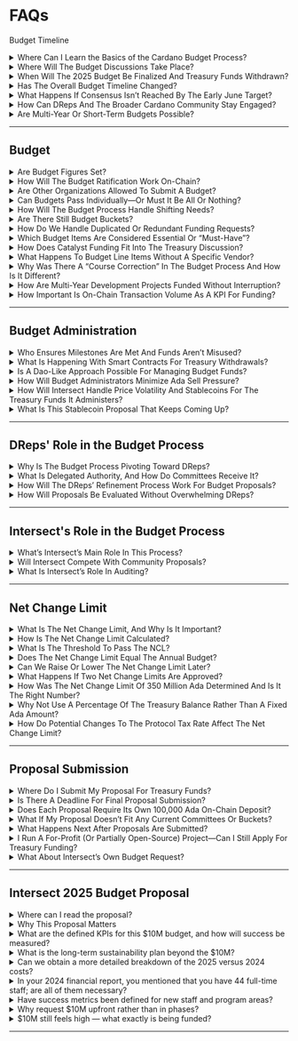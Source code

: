 # FAQs

Budget Timeline

<details>

<summary>Where Can I Learn the Basics of the Cardano Budget Process?</summary>

Read the latest news release here: https://intersectmbo.org/news/understanding-committees-in-intersect-0

\
In summary:

* Proposal submission: fill out the Intersect form. If submitted by March 31, the proposal appears in the first public release in Gov.Tools. Proposals are now submitted via [Cardano GovTool](https://gov.tools/budget_discussion) and appear immediately for community and DRep review.
* Community review: during April, the proposals undergo comment, AMA sessions, focus groups, and iterative feedback.
* Reconciliation events: likely in late April or early May (dates TBA), offering deeper collaborative review and final adjustments.
* Consolidation & single deposit: proposals that gain strong consensus with participating DReps, bundle together in a budget proposal, with one 100,000 ada deposit covering the package.
* On-chain vote: DReps give final approval or rejection.
* Funding & audits: approved proposals require one more on-chain vote for the treasury withdrawals and will be subject to audits and oversight.

The process is iterative, and will be adjusted to suit DRep needs. Even after a core set of proposals is funded, the Cardano community can introduce and vote on further proposals in subsequent cycles.

</details>

<details>

<summary>Where Will The Budget Discussions Take Place?</summary>

The budget discussions should take place primarily in the new features added to GovT.ools to support community reviews and DRep polling of proposals to receive treasury funding. There will also be workshops hosted to gather live feedback.

</details>

<details>

<summary>When Will The 2025 Budget Be Finalized And Treasury Funds Withdrawn?</summary>

Intersect is hoping to draft a 2025 budget by May 1, 2025. Intersect will continue facilitating a budget discussion as-needed to address elements for 2025 that require more time to review. This schedule allows the first treasury withdrawals to begin in June 2025.

The timing of when the Net Change Limit, budget and subsequent treasury withdrawal actions pass on-chain determines the final dates.

</details>

<details>

<summary>Has The Overall Budget Timeline Changed?</summary>

No. We aim for the first treasury withdrawal vote around early June.

</details>

<details>

<summary>What Happens If Consensus Isn’t Reached By The Early June Target?</summary>

Not every funding request has to be 100% perfect or unanimously approved before a budget moves forward. If a strong majority (around 70–80%) of the key proposals can be bundled, they can proceed while other items remain under discussion. The thinking is to develop a budget that funds the essential items - the ‘70% budget’. Then more time can be taken to review and decide on the remaining items, possibly generating a second budget proposal.

</details>

<details>

<summary>How Can DReps And The Broader Cardano Community Stay Engaged?</summary>

* Monitor Intersect’s Discord & X for announcements, including the public release of proposals to receive treasury funding on Gov.Tools.
* Review and provide feedback on proposals: Gov.Tools.
* Join scheduled budget sessions: https://lu.ma/cardanobudgetprocess
* Committee meetings are announced in the Intersect Discord and on the official Intersect calendar. Recordings and minutes for many sessions are posted later on YouTube and the committee knowledge base (https://committees.docs.intersectmbo.org/).\


Direct feedback from DReps and community members is encouraged and shapes how the budget process evolves.

</details>

<details>

<summary>Are Multi-Year Or Short-Term Budgets Possible?</summary>

The Constitution allows for any duration or time period, but sets an expectation of a one year minimum. For 2025, Intersect plans a June–December budget. In 2026, the committee hopes to have a full January–December budget and a more refined process from lessons learned this cycle.

</details>

***

## Budget

<details>

<summary>Are Budget Figures Set?</summary>

No. DReps will be asked to review proposals that can comprise a budget. This process will be used to determine the budget figures.

</details>

<details>

<summary>How Will The Budget Ratification Work On-Chain?</summary>

The Net Change Limit proposal must first pass a DRep vote with >50% approval. Once the Net Change Limit is ratified, separate “info actions” for budgets will be voted on by DReps and the Constitutional Committee. If approved, those budgets then become actionable, and associated treasury withdrawals can be put on-chain for approval to withdraw the funds.

</details>

<details>

<summary>Are Other Organizations Allowed To Submit A Budget?</summary>

Yes. The Cardano Constitution states:\
“Any participant in the Cardano Community may propose a Cardano Blockchain ecosystem budget at any time.”

While multiple budgets can be submitted and approved, they should still fall within the approved Net Change Limit. The Net Change Limit encourages budget proposers to coordinate, ensuring they stay within the cap.

</details>

<details>

<summary>Can Budgets Pass Individually—Or Must It Be All Or Nothing?</summary>

Yes, more than one budget can be passed. Any budget proposal that reaches the >50% DRep threshold and Constitutional Committee vote will pass —and can be funded. For example, Core and Research could pass first with others containing unresolved community concerns delayed, revised, or re-voted as needed.

</details>

<details>

<summary>How Will The Budget Process Handle Shifting Needs?</summary>

DReps can approve shifting funds from one bucket to another, or allocate additional funds to a previously approved budget item. This will be done through info actions.

</details>

<details>

<summary>Are There Still Budget Buckets?</summary>

The budget will be discussed by topic, anchoring on but not limited to these budget buckets established by Intersect:

* **Core**: node development and related fundamental infrastructure.
* **Research**: advanced protocol research, previously handled mainly by Input I Output, but now open to other contributors.
* **Innovation**: community grants, including Project Catalyst.
* **Governance**: funding items like DRep or Constitutional Committee compensation and governance tooling.
* **Growth & marketing**: marketing, events, and hubs (regional or topical) to grow the Cardano ecosystem.

</details>

<details>

<summary>How Do We Handle Duplicated Or Redundant Funding Requests?</summary>

* DReps get to decide between (or to fund both) competing proposals to receive treasury funds through the 2025 budget process.
* Not Necessarily Bad: Some redundancy (a.k.a. “coopetition”) can spur innovation. However, major overlaps—where the exact same deliverable is funded twice—will be discouraged through diligence and committee reviews.
* Audit & Oversight: Intersect and the Budget Committee plan to maintain an audit trail. If a project has already received Catalyst funding, that context should inform subsequent requests.

</details>

<details>

<summary>Which Budget Items Are Considered Essential Or “Must-Have”?</summary>

This is to be determined by the consensus of the community and with expert input, including from Intersect’s committee members, across each bucket.

</details>

<details>

<summary>How Does Catalyst Funding Fit Into The Treasury Discussion?</summary>

Through reviewing proposals to receive treasury funds, DReps can decide whether innovation projects belong in Catalyst or if they instead approve them within the 2025 budget for direct Treasury funding.

</details>

<details>

<summary>What Happens To Budget Line Items Without A Specific Vendor?</summary>

If the community wants to fund tasks or programs that do not have an identified service provider, anybody may:

* Actively recruit a partner or vendor to submit a proposal through [Intersect's form](https://intersectmbo.org/cardano-budget-submission), or
* Ask DReps for delegated authority by submitting a proposal to oversee the work and allocate funds as they see fit.

</details>

<details>

<summary>Why Was There A “Course Correction” In The Budget Process And How Is It Different?</summary>

The course correction was a response to feedback and challenges with the first budget process. Changes are being made to:

* Gain consensus on Cardano product funding priorities via the product roadmap
* Align Intersect Committees to support the Cardano community and DReps with their perspectives on funding priorities in addition to the product roadmap
* Allow from anyone seeking treasury funding for projects or programs to submit a proposal to receive treasury funding
* Give the Cardano Community via DReps the final determination of which proposals to include in the budget(s)

The previous approach relied on RFPs, sometimes with big up-front deposits. Now Intersect wants as many community proposals as possible early, plus community-driven temperature checks to gauge support. DReps, rather than Intersect, selects vendors.

</details>

<details>

<summary>How Are Multi-Year Development Projects Funded Without Interruption?</summary>

A single info action can outline multi-year milestones. However, DReps often prefer milestone-based or annual approvals to ensure accountability. For instance, a project might propose a three-year plan, but it should break out annual or milestone-based treasury withdrawals—rather than demanding an entire multi-year sum upfront with no guardrails.

</details>

<details>

<summary>How Important Is On-Chain Transaction Volume As A KPI For Funding?</summary>

While transaction volume can be a key metric (since it helps grow the treasury via fees), it is not the only relevant KPI. Other possible success indicators include new wallets created, user adoption in specific regions, marketing impact, open-source contributions, etc. DReps have wide discretion to weigh whichever KPIs they believe best serve Cardano.

</details>

***

## Budget Administration

<details>

<summary>Who Ensures Milestones Are Met And Funds Aren’t Misused?</summary>

This is the job of the administrator. Projects are free to choose an administrator, and Intersect is offering this service to the ecosystem.

Intersect employs a Delivery Assurance function—staff dedicated to contract management, auditing milestones, and holding parties accountable.

On-chain solutions—like automated milestone releases—are part of the long-term plan, reducing reliance on any single off-chain authority.

</details>

<details>

<summary>What Is Happening With Smart Contracts For Treasury Withdrawals?</summary>

A working group is reviewing smart-contract solutions to handle payments. One proposed feature is a “stop-payment” authority, where a trusted council (multi-sig) can freeze further disbursements if a project fails to meet milestones. This adds extra oversight and ensures misused or unused funds can return to the Treasury.

</details>

<details>

<summary>Is A Dao-Like Approach Possible For Managing Budget Funds?</summary>

Yes. The Constitution supports using "smart contracts and other on-chain mechanisms” to manage budgets. Any proposal to use a DAO or multi-sig structure should be sufficiently detailed, secure, and earn DRep approval.

Intersect has commissioned the development of a multi-sig smart contract to better govern the funds it administers.

</details>

<details>

<summary>How Will Budget Administrators Minimize Ada Sell Pressure?</summary>

Treasury and financial experts from the Cardano Foundation,, Input I Output, EMURGO, and Intersect have been testing over-the-counter sales for ada to avoid large order-book dumps. Most contractors quote fees in fiat terms, so Intersect’s goal is a measured, consistent conversion schedule without spiking volatility on retail exchanges. Internal policies ensure that no single party can draw the entirety of the allocation without multi-stakeholder approval.

</details>

<details>

<summary>How Will Intersect Handle Price Volatility And Stablecoins For The Treasury Funds It Administers?</summary>

Intersect has been exploring various treasury management strategies, including pegging some portion of reserves to stablecoins. The goal is to minimize price risk without causing undue market impact. The team has also considered negotiating large over-the-counter sales directly to buyers (whales or institutions) to avoid pushing prices down on open markets.

</details>

<details>

<summary>What Is This Stablecoin Proposal That Keeps Coming Up?</summary>

A group in the community wants to explore using stablecoins as a hedge—sort of like a sovereign wealth strategy—to mitigate ada’s price volatility. They propose depositing some treasury funds into stablecoins, possibly earning yields. It’s not Intersect’s official idea. Rather, it’s an independent group’s proposal. Ultimately, the DReps will decide on it.

</details>

***

## DReps' Role in the Budget Process

<details>

<summary>Why Is The Budget Process Pivoting Toward DReps?</summary>

The Constitution grants DReps the authority to approve the Net Change Limit, budgets and treasury withdrawals. Intersect is not named in the Constitution, so its decision making authority is limited to what DReps may delegate to it.

</details>

<details>

<summary>What Is Delegated Authority, And How Do Committees Receive It?</summary>

Related to the budget process, delegated authority is when DReps vote to approve another group to take on part of their constitutional mandate. For example, DReps can vote to allow a committee to self-manage aspects of the budget—such as selecting contractors, distributing stipends, or prioritizing projects. This approach balances efficiency (committees can move fast) with accountability (DReps must formally approve the delegation).

</details>

<details>

<summary>How Will The DReps’ Refinement Process Work For Budget Proposals?</summary>

The idea is for the DReps to conduct discussions—virtually and in-person—to evaluate proposals. Intersect is offering tooling and organizational support to help facilitate feedback, consolidate proposals, and then place them on-chain for approval. Ultimately, however, DReps decide which parts of the process they keep in-house and which responsibilities they delegate to Intersect.

</details>

<details>

<summary>How Will Proposals Be Evaluated Without Overwhelming DReps?</summary>

Intersect and committee members plan to roll out improved tooling for community and DReps proposal reviews, including in Gov.Tools. Some DReps may still choose to rely on committees or trusted reviewers. Additionally, big-ticket items might require deeper scrutiny while smaller requests could be bundled or flagged for simpler review.

</details>

***

## Intersect's Role in the Budget Process

<details>

<summary>What’s Intersect’s Main Role In This Process?</summary>

Intersect is a facilitator for the budget process and an administrator for treasury funds. Decision making lies with the DReps unless they delegate authority to Intersect to take on additional budget responsibilities. Along these lines, Intersect consolidates proposals, offers optional auditing and administrative help, and may propose “gap” items if no community proposals address critical roadmap components. Intersect is not the final decision-maker. DReps, representing the community, ultimately vote on which proposals proceed.

</details>

<details>

<summary>Will Intersect Compete With Community Proposals?</summary>

If there’s a gap—like a necessary item in the roadmap isn’t being proposed—Intersect will propose it to fill that gap. But if there’s already someone else doing the work, we’re not trying to replicate or compete.

</details>

<details>

<summary>What Is Intersect’s Role In Auditing?</summary>

Intersect can facilitate audits—both financial (for treasury integrity) and technical (via the Technical Steering Committee or external experts). Projects are free to choose Intersect or another entity as their “administrator” in the budget process.

</details>

***

## Net Change Limit

<details>

<summary>What Is The Net Change Limit, And Why Is It Important?</summary>

The Net Change Limit (NCL) places an upper boundary on how much ada can be withdrawn from the treasury within a given time period. It’s a safeguard against treasury withdrawals that exceed what the community agrees to spend. DReps can vote to increase or decrease the limit later, though each on-chain change requires time (six epochs) and alignment.

</details>

<details>

<summary>How Is The Net Change Limit Calculated?</summary>

If a NCL for period x is 100 ada, withdrawals during period x cannot exceed 100 ada.

The active NCL sets the maximum amount of treasury withdrawals per period of time. The constitution states:\
“Withdrawals from the Cardano Blockchain treasury made pursuant to an approved Cardano Blockchain ecosystem budget must not exceed the net change limit for the Cardano Treasury's balance per period of time” Cardano Constitution, Guardrail TREASURY-02a.

</details>

<details>

<summary>What Is The Threshold To Pass The NCL?</summary>

A net change limit for the Cardano treasury's balance per period of time must be agreed by the DReps via an on-chain governance action with a threshold of greater than 50% of the active voting stake.

</details>

<details>

<summary>Does The Net Change Limit Equal The Annual Budget?</summary>

No. The net change limit simply sets a maximum possible expenditure, not the exact spend. Budgets and treasury withdrawals may be less than the NCL.

</details>

<details>

<summary>Can We Raise Or Lower The Net Change Limit Later?</summary>

Yes. If the DReps and the community realize they need a higher limit, anyone can propose a higher Net Change Limit and vote it through another on-chain action. Lowering it later will only apply to future withdrawals.

</details>

<details>

<summary>What Happens If Two Net Change Limits Are Approved?</summary>

This will require the Constitutional Committee's interpretation of this section of the constitution as to what determines the NCL in effect. For example, the most recently approved v the one with the higher approval. The Constitution states:

"A net change limit for the Cardano treasury's balance per period of time must be agreed by the DReps via an on-chain governance action with a threshold of greater than 50% of the active voting stake" Cardano Constitution, Guardrail TREASURY-01a.

</details>

<details>

<summary>How Was The Net Change Limit Of 350 Million Ada Determined And Is It The Right Number?</summary>

The figure of \~350m ada reflects recent one-year inflows, so spending in 2025 does not outpace the treasury’s replenishment rate. It is sized to ensure vital projects (like ongoing node upgrades, governance improvements, and community initiatives) receive adequate funding without draining the treasury. Ultimately, DReps will vote on whether 350m ada is an appropriate cap.

</details>

<details>

<summary>Why Not Use A Percentage Of The Treasury Balance Rather Than A Fixed Ada Amount?</summary>

A percentage-based approach was considered. For this first cycle, the Budget Committee chose a fixed amount (350m ada) because it is straightforward and transparent. As Cardano’s governance evolves, a percentage system may be revisited and potentially replace the fixed cap.

</details>

<details>

<summary>How Do Potential Changes To The Protocol Tax Rate Affect The Net Change Limit?</summary>

If the tax rate (currently \~20%) changes—eg to 10%—the treasury would accrue ada slower. That might merit adjusting the NCL to prevent drawing down principal.

</details>



***

## Proposal Submission

<details>

<summary>Where Do I Submit My Proposal For Treasury Funds?</summary>

Anybody can submit a proposal:[ https://intersectmbo.org/cardano-budget-submission](https://intersectmbo.org/cardano-budget-submission)

More information about how to submit is here: [https://docs.intersectmbo.org/cardano/cardano-budget-submission/how-to-complete-the-intersect-proposal-submission-form](https://docs.intersectmbo.org/cardano/cardano-budget-submission/how-to-complete-the-intersect-proposal-submission-form)

</details>

<details>

<summary>Is There A Deadline For Final Proposal Submission?</summary>

Proposals submitted by March 31 are consolidated and made available for DRep review in Gov.Tools, which could help your proposal gain attention earlier. April 24th is the deadline for proposals to be considered for the 2025 budget. Any proposal submitted after April 24 can still be considered for future budgets.

</details>

<details>

<summary>Does Each Proposal Require Its Own 100,000 Ada On-Chain Deposit?</summary>

No. Submitting a proposal to receive treasury funding via the form on the Intersect website or through GovTools does not require any deposit. When proposals reach consensus and are bundled together, only one 100,000 ada deposit is required to submit the budget, which will include multiple proposals. Once proposals are consolidated into a single ‘budget bundle,’ Intersect (on behalf of the community) will handle the on-chain deposit.

</details>

<details>

<summary>What If My Proposal Doesn’t Fit Any Current Committees Or Buckets?</summary>

Intersect opened a form to gather all proposals to receive treasury funding. DReps can review and include any proposal that they see fit.

</details>

<details>

<summary>What Happens Next After Proposals Are Submitted?</summary>

* Proposal submission: fill out the Intersect form. If submitted by March 31, the proposal appears in the first public release in Gov.Tools. Proposals are now submitted via [Cardano GovTool](https://gov.tools/budget_discussion) and appear immediately for community and DRep review.
* Community review: during April, the proposals undergo comment, AMA sessions, focus groups, and iterative feedback.
* Reconciliation events: likely in late April or early May (venue and dates TBA), offering deeper collaborative review and final adjustments.
* Consolidation & single deposit: proposals that gain strong DRep consensus bundle together in a budget proposal, with one 100,000 ada deposit covering the package.
* On-chain vote: DReps give final approval or rejection.
* Funding & audits: approved proposals require one more on-chain vote for the treasury withdrawals and will be subject to audits and oversight.

The process is iterative. Even after a core set of proposals is funded, the Cardano community can introduce and vote on further proposals in subsequent cycles.

</details>

<details>

<summary>I Run A For-Profit (Or Partially Open-Source) Project—Can I Still Apply For Treasury Funding?</summary>

Ultimately, DReps decide based on whether the benefit to Cardano justifies treasury resources—e.g., higher on-chain activity, new partnerships, open-source components, or community growth. Additional accelerators (e.g., Catalyst, Venture Hub) exist for teams wanting more structured entrepreneurial support.

</details>

<details>

<summary>What About Intersect’s Own Budget Request?</summary>

Intersect’s operating budget—around USD 10 million—is a proposal. DReps still have to vote on it. Intersect’s request covers committee stipends, administrative costs, and general operational expenses.

</details>

***

## Intersect 2025 Budget Proposal

<details>

<summary>Where can I read the proposal?</summary>

You can read the full text here - [https://gov.tools/budget\_discussion/516](https://gov.tools/budget_discussion/516)

</details>

<details>

<summary>Why This Proposal Matters</summary>

As Cardano enters the Voltaire era, decentralized governance relies on three pillars:

1. A constitution
2. On-chain voting
3. Voluntary, community-aligned coordination

That third pillar is what Intersect provides.

In 2024, Intersect:

* Delivered the Chang and Plomin upgrades
* Hosted 64 Constitution workshops across 51 countries
* Supported the ratification of the first Cardano Constitution
* Launched GovTool and community hubs
* Enabled elections, onboarding, and coordination across eight elected committees

In 2025, Intersect will build on this foundation through a $10M proposal to fund continued ecosystem stewardship, tool development, and governance enablement.

</details>

<details>

<summary>What are the defined KPIs for this $10M budget, and how will success be measured?</summary>

The Intersect role remains focused on supporting the governance process, as it is, so far, the only member-based organization. The requested funds are for 12 months, which will enable the governance process to stabilize and new MBOs to emerge.\
\
Q1 delivered outcomes and Q2 delivered and planned outcomes have been documented in the proposal for context. Regarding what the funds will cover, we can provide a clear overview of Q3 and Q4 2025, as well as a longer-term plan for Q1 and Q2 2026.

\
**Q3 2025 key deliverables**

* Start the Budget process for 2026 and beyond.
* Open Source fellowship program launched - (fostering development, innovation, and growing dev polls for Haskell)
* The Cardano product roadmap proposal for 2026 is ready
* Hub's presence and support have been expanded to support other regions
* Quarterly finance and governance reviews/reports
* Support the community at RareEvo
* Finalise the Cardano Constitutional committee election and onboard new members
* Support to easily join committees and working groups directly from the Intersect member area

**Q4 2025 key deliverables**

* Intersect committee and Board elections
* 2025 Annual member meeting
* 2026 Annual Budget GA submitted on-chain
* Quarterly finance and governance reviews/reports
* Token 2049
* Approved budget for 2026
* Rise or confirm Net Change Limit for 2026
* Start the procurement process for 2025 budget proposals that have been chosen to be administered by Intersect.

**Q1 2026 plan**

* Prepare for April committee elections
* Quarterly finance and governance reviews/reports
* Define community plan to support creation of new MBOs

**Q2 2026 plan**

* Start the process of updating and adjusting the Cardano long-term vision based on data collected.
* Start to define Cardano 2027 roadmap based on 2030 vision via consultation to get approved on chain

Quarterly finance and governance reviews/reports

</details>

<details>

<summary>What is the long-term sustainability plan beyond the $10M?</summary>

The age of Voltaire brings with it the concept of self-sustaining mechanisms. Given that Intersect is the custodian of the core Cardano protocol repositories, its request for funding from the treasury aligns with the original vision of CIP1694. However, in addition to treasury funding, Intersect is transitioning to a multi-stream funding model:

* Tiered membership fees
* Event sponsorships and ecosystem services
* Grants and public goods funding
* The Paid Open Source Model (POSM) to sustain repo governance and development

This is to ensure that member benefits are not, in any way attached to treasury funds. Intersect also supports the emergence of new MBOs to decentralize coordination and management.

Cardano is currently in a transitional period. We are in the very early stages of governance; new processes need to be created, and existing processes designed in 2024 require refinement. As a result, the current effort to develop and support these processes is both high and manual. However, as we progress through 2025 and into 2026, complex processes such as roadmap and budget definition, as well as elections, will be made more efficient and automated.

As a result, Intersect itself will run more efficiently, increasing membership options and participation, and subsequently enhancing membership revenue. This should also be aimed at the emerging or other specialised MBO, which will help distribute the work. We do still envision that Intersect, as well as other MBOs, will request funding from Cardano for the following 12 months to support, coordinate, and facilitate Cardano-specific processes.

</details>

<details>

<summary>Can we obtain a more detailed breakdown of the 2025 versus 2024 costs?</summary>

AAbsolutely — here’s a department-aligned comparison using the same categories across both years:

| Department                          | 2024 | 2025 |
| ----------------------------------- | ---- | ---- |
| Delivery Assurance & TSC Support    | 15%  | 18%  |
| Ecosystem & Governance Support      | 23%  | 16%  |
| Membership & Community Hubs Support | 15%  | 16%  |
| Membership Tooling                  | 8%   | 7%   |
| Open Source Office (OSO)            | 14%  | 7%   |
| Operational Services                | 20%  | 24%  |
| Product Curation                    | 15%  | 15%  |

This provides a clearer view of growth in line with deliverables, not bloated operations. Each area ties directly to a roadmap item, election cycle, tool deployment, or upgrade facilitation.

</details>

<details>

<summary>In your 2024 financial report, you mentioned that you have 44 full-time staff; are all of them necessary?</summary>

Yes, the number of staff reported in the 2024 report includes:

* Full-time Intersect employees
* Long-term contractors and consultants
* Seconded service providers

These individuals support:

* 7 elected committees
* Operational Services
* 30+ active working groups
* Ecosystem & Governance Support
* Membership Tooling
* 6 (expanding to 10) regional hubs
* Delivery Assurance & TSC Support
* Over 180 ecosystem contracts
* Open Source Office (OSO)
* Cardano Constitution support

Reducing resources at this stage would directly impact the delivery of core responsibilities such as the elections process, GovTool, the Constitution lifecycle, and broader governance tooling efforts.

Cardano governance is still in its early phases. Most processes are either newly established or in the process of development, meaning a significant amount of work remains manual and requires active oversight. The current staffing levels are projected to remain stable over the next 12 months as processes become more efficient and automated.

Each team member contributes across multiple functions and areas of responsibility, providing stability and cohesion to the systems being built. The 2025 budget proposal categorizes staff by name, role, and area of expertise to provide transparency around contributions.

With over 1,800 members and 2,700+ associates, this equates to 1 FTE per 100 participants, underscoring the need for a well-resourced team to ensure meaningful support and engagement across the ecosystem.

### Team Transition

Intersect recognizes the need to transition to a more community-embedded model of governance. As such, beginning in July 2025, there is a clear plan to gradually transition consultants and contractors out, replacing them with qualified community members.

This change will be phased to ensure continuity and quality of delivery. During the transition or "handover" period, there may be a temporary overlap in resource costs, where both outgoing consultants and incoming community contributors are compensated.

This approach supports knowledge transfer and capacity building within the community while maintaining stability in ongoing programs. The shift aligns with the long-term vision of a decentralized, community-led governance framework and will be an essential step in distributing responsibility more broadly across emerging MBOs (Member-Based Organizations).

</details>

<details>

<summary>Have success metrics been defined for new staff and program areas?</summary>

Yes — examples include:

* GovTool: feature-complete voting and treasury flows
* Governance Support: 50+ workshops, CC onboarding, global training
* Open Source Office: repo growth, POSM deployment, OS fellowships
* Product & Roadmap: delivery of 2026 roadmap & Cardano Vision

All metrics are tied to deliverables and tracked via quarterly updates.

</details>

<details>

<summary>Why request $10M upfront rather than in phases?</summary>

We created a cost estimate based on our known costs for roadmap delivery in 2024, and then examined the roadmap items for 2025, resulting in a revised cost estimate. This is where we arrive at a value of $10 million. We asked for an upfront value allocation to ensure:

* Staff continuity
* Contract security
* Scheduling of events, elections, and workshops

Please note that Intersect is committed to both transparency and delivering value to the Cardano community. If we can achieve the roadmap items for less and end the year with a surplus, those funds will return to the treasury. Intersect supports community-led budgeting and welcomes DRep input on how future funding cycles can evolve.

</details>

<details>

<summary>$10M still feels high — what exactly is being funded?</summary>

Here’s the projected high-level cost structure for 2025:

| Breakdown                                           | Projected Cost Breakdown |
| --------------------------------------------------- | ------------------------ |
| Personnel & Contractors                             | $6.50m                   |
| Software & Tooling                                  | $0.60m                   |
| Legal, Compliance & Board Services                  | $0.95m                   |
| Membership, Marketing, & Community                  | $0.45m                   |
| Cardano Development Holdings (Operations & Support) | $1.50m                   |

Every line item is tied to a deliverable and reported quarterly. A new financial transparency dashboard is also in development.

In 2024, the revised constitution and budget process timeline led to a change in Intersect’s financial strategy, which included extending the company’s financial runway. Therefore, to ensure Intersect has sustained funding, we have allowed for a 10% contingency for non-projected circumstances - our risk appetite is averse.&#x20;

The Cardano Development holdings include new expenditures that have not been funded throughout 2024 by Intersect, which include Custodian, Legal, and Financial entity services and administration. To ensure we can administer and facilitate all additional requirements and requests, we need to provision infrastructure, such as custodian services, to enable effective facilitation.&#x20;

</details>

***
